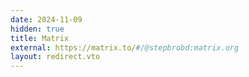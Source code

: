 ```yaml
---
date: 2024-11-09
hidden: true
title: Matrix
external: https://matrix.to/#/@stepbrobd:matrix.org
layout: redirect.vto
---
```

